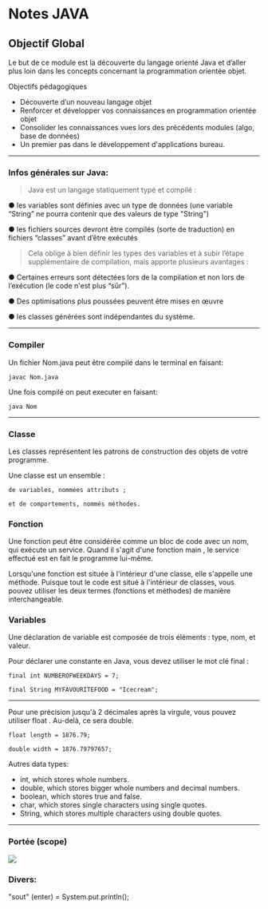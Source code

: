 # Notes JAVA

## Objectif Global

Le but de ce module est la découverte du langage orienté Java et d’aller plus loin dans les concepts
concernant la programmation orientée objet.

Objectifs pédagogiques
- Découverte d’un nouveau langage objet
- Renforcer et développer vos connaissances en programmation orientée objet
- Consolider les connaissances vues lors des précédents modules (algo, base de données)
- Un premier pas dans le développement d'applications bureau.

---

### Infos générales sur Java:

>Java est un langage statiquement typé et compilé :

● les variables sont définies avec un type de données (une variable “String” ne pourra contenir
que des valeurs de type "String")

● les fichiers sources devront être compilés (sorte de traduction) en fichiers “classes” avant
d’être exécutés
 
>Cela oblige à bien définir les types des variables et à subir l’étape supplémentaire de compilation,
mais apporte plusieurs avantages :

● Certaines erreurs sont détectées lors de la compilation et non lors de l’exécution (le code
n'est plus “sûr”).

● Des optimisations plus poussées peuvent être mises en œuvre

● les classes générées sont indépendantes du système.

---

### Compiler

Un fichier Nom.java peut être compilé dans le terminal en faisant: 

```
javac Nom.java
```

Une fois compilé on peut executer en faisant: 

```
java Nom
```

---

### Classe

Les classes représentent les patrons de construction des objets de votre programme.


Une classe est un ensemble :

    de variables, nommées attributs ;

    et de comportements, nommés méthodes.


### Fonction 

Une fonction peut être considérée comme un bloc de code avec un nom, qui exécute un service. Quand il s'agit d'une fonction   main  , le service effectué est en fait le programme lui-même.

Lorsqu'une fonction est située à l'intérieur d'une classe, elle s'appelle une méthode. Puisque tout le code est situé à l'intérieur de classes, vous pouvez utiliser les deux termes (fonctions et méthodes) de manière interchangeable.

### Variables

Une déclaration de variable est composée de trois éléments : type, nom, et valeur.


Pour déclarer une constante en Java, vous devez utiliser le mot clé final :

```
final int NUMBEROFWEEKDAYS = 7;
```

```
final String MYFAVOURITEFOOD = "Icecream";
```

---

Pour une précision jusqu'à 2 décimales après la virgule, vous pouvez utiliser float  .  Au-delà, ce sera  double.

```
float length = 1876.79;
```

```
double width = 1876.79797657;
```

Autres data types:
* int, which stores whole numbers.
* double, which stores bigger whole numbers and decimal numbers.
* boolean, which stores true and false.
* char, which stores single characters using single quotes.
* String, which stores multiple characters using double quotes.

---

### Portée (scope)

![](https://user.oc-static.com/upload/2021/12/02/16384488903952_p1c5-2.png)




### Divers: 

"sout" (enter) = System.put.println();



